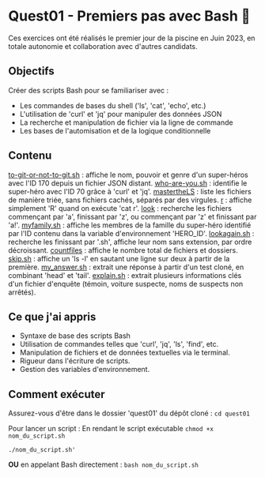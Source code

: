 # Quest01 - Premiers pas avec Bash 🐚
Ces exercices ont été réalisés le premier jour de la piscine en Juin 2023, en totale autonomie et collaboration avec d'autres candidats.

## Objectifs
Créer des scripts Bash pour se familiariser avec :
- Les commandes de bases du shell ('ls', 'cat', 'echo', etc.)
- L'utilisation de 'curl' et 'jq' pour manipuler des données JSON
- La recherche et manipulation de fichier via la ligne de commande
- Les bases de l'automisation et de la logique conditionnelle

## Contenu
[to-git-or-not-to-git.sh](./to-git-or-not-to-git.sh) : affiche le nom, pouvoir et genre d'un super-héros avec l'ID 170 depuis un fichier JSON distant.
[who-are-you.sh](./who-are-you.sh) : identifie le super-héro avec l'ID 70 grâce à 'curl' et 'jq'.
[mastertheLS](./mastertheLS) : liste les fichiers de manière triée, sans fichiers cachés, séparés par des virgules.
[r](./r) : affiche simplement 'R' quand on exécute 'cat r'.
[look](./look) : recherche les fichiers commençant par 'a', finissant par 'z', ou commençant par 'z' et finissant par 'a!'.
[myfamily.sh](./myfamily.sh) : affiche les membres de la famille du super-héro identifié par l'ID contenu dans la variable d'environnement 'HERO_ID'.
[lookagain.sh](./lookagain.sh) : recherche les finissant par '.sh', affiche leur nom sans extension, par ordre décroissant.
[countfiles](./countfiles.sh) : affiche le nombre total de fichiers et dossiers.
[skip.sh](./skip.sh) : affiche un 'ls -l' en sautant une ligne sur deux à partir de la première.
[my_answer.sh](./my_answer.sh) : extrait une réponse à partir d'un test cloné, en combinant 'head' et 'tail'.
[explain.sh](./explain.sh) : extrait plusieurs informations clés d'un fichier d'enquête (témoin, voiture suspecte, noms de suspects non arrêtés).

## Ce que j'ai appris
- Syntaxe de base des scripts Bash
- Utilisation de commandes telles que 'curl', 'jq', 'ls', 'find', etc.
- Manipulation de fichiers et de données textuelles via le terminal.
- Rigueur dans l'écriture de scripts.
- Gestion des variables d'environnement.

## Comment exécuter
Assurez-vous d'être dans le dossier 'quest01' du dépôt cloné :
```cd quest01```

Pour lancer un script :
En rendant le script exécutable 
```chmod +x nom_du_script.sh```
<br>

```./nom_du_script.sh'```

**OU** en appelant Bash directement :
```bash nom_du_script.sh```
